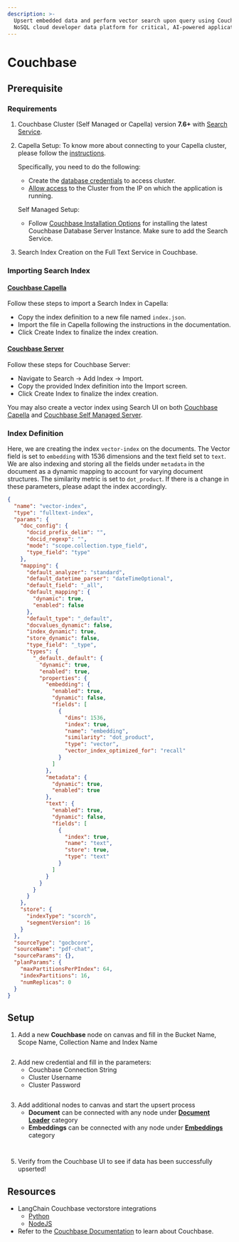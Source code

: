 ```yaml
---
description: >-
  Upsert embedded data and perform vector search upon query using Couchbase, a
  NoSQL cloud developer data platform for critical, AI-powered applications.
---
```


# Couchbase

## Prerequisite

### Requirements

1. Couchbase Cluster (Self Managed or Capella) version **7.6+** with [Search Service](https://docs.couchbase.com/server/current/search/search.html).
2.  Capella Setup: To know more about connecting to your Capella cluster, please follow the [instructions](https://docs.couchbase.com/cloud/get-started/connect.html?_gl=1*1yhpmel*_gcl_au*MTMzNDE3NTQxLjE3MzY5MjA5MzQ.).

    Specifically, you need to do the following:

    * Create the [database credentials](https://docs.couchbase.com/cloud/clusters/manage-database-users.html?_gl=1*19zk7vq*_gcl_au*MTMzNDE3NTQxLjE3MzY5MjA5MzQ.) to access cluster.
    * [Allow access](https://docs.couchbase.com/cloud/clusters/allow-ip-address.html?_gl=1*19zk7vq*_gcl_au*MTMzNDE3NTQxLjE3MzY5MjA5MzQ.) to the Cluster from the IP on which the application is running.

    Self Managed Setup:

    * Follow [Couchbase Installation Options](https://developer.couchbase.com/tutorial-couchbase-installation-options) for installing the latest Couchbase Database Server Instance. Make sure to add the Search Service.
3. Search Index Creation on the Full Text Service in Couchbase.

### Importing Search Index

#### [Couchbase Capella](\(https:/docs.couchbase.com/cloud/search/import-search-index.html)

Follow these steps to import a Search Index in Capella:

* Copy the index definition to a new file named `index.json`.
* Import the file in Capella following the instructions in the documentation.
* Click Create Index to finalize the index creation.

#### [Couchbase Server](\(https:/docs.couchbase.com/server/current/search/import-search-index.html)

Follow these steps for Couchbase Server:

* Navigate to Search → Add Index → Import.
* Copy the provided Index definition into the Import screen.
* Click Create Index to finalize the index creation.

You may also create a vector index using Search UI on both [Couchbase Capella](https://docs.couchbase.com/cloud/vector-search/create-vector-search-index-ui.html?_gl=1*1rglcpj*_gcl_au*MTMzNDE3NTQxLjE3MzY5MjA5MzQ.) and [Couchbase Self Managed Server](https://docs.couchbase.com/server/current/vector-search/create-vector-search-index-ui.html?_gl=1*t7aeet*_gcl_au*MTMzNDE3NTQxLjE3MzY5MjA5MzQ.).

### Index Definition

Here, we are creating the index `vector-index` on the documents. The Vector field is set to `embedding` with 1536 dimensions and the text field set to `text`. We are also indexing and storing all the fields under `metadata` in the document as a dynamic mapping to account for varying document structures. The similarity metric is set to `dot_product`. If there is a change in these parameters, please adapt the index accordingly.

```json
{
  "name": "vector-index",
  "type": "fulltext-index",
  "params": {
    "doc_config": {
      "docid_prefix_delim": "",
      "docid_regexp": "",
      "mode": "scope.collection.type_field",
      "type_field": "type"
    },
    "mapping": {
      "default_analyzer": "standard",
      "default_datetime_parser": "dateTimeOptional",
      "default_field": "_all",
      "default_mapping": {
        "dynamic": true,
        "enabled": false
      },
      "default_type": "_default",
      "docvalues_dynamic": false,
      "index_dynamic": true,
      "store_dynamic": false,
      "type_field": "_type",
      "types": {
        "_default._default": {
          "dynamic": true,
          "enabled": true,
          "properties": {
            "embedding": {
              "enabled": true,
              "dynamic": false,
              "fields": [
                {
                  "dims": 1536,
                  "index": true,
                  "name": "embedding",
                  "similarity": "dot_product",
                  "type": "vector",
                  "vector_index_optimized_for": "recall"
                }
              ]
            },
            "metadata": {
              "dynamic": true,
              "enabled": true
            },
            "text": {
              "enabled": true,
              "dynamic": false,
              "fields": [
                {
                  "index": true,
                  "name": "text",
                  "store": true,
                  "type": "text"
                }
              ]
            }
          }
        }
      }
    },
    "store": {
      "indexType": "scorch",
      "segmentVersion": 16
    }
  },
  "sourceType": "gocbcore",
  "sourceName": "pdf-chat",
  "sourceParams": {},
  "planParams": {
    "maxPartitionsPerPIndex": 64,
    "indexPartitions": 16,
    "numReplicas": 0
  }
}

```

## Setup

1. Add a new **Couchbase** node on canvas and fill in the Bucket Name, Scope Name, Collection Name and Index Name

<figure><img src="../../../.gitbook/assets/couchbase_1.png" alt=""><figcaption></figcaption></figure>

2. Add new credential and fill in the parameters:
   * Couchbase Connection String
   * Cluster Username
   * Cluster Password

<figure><img src="../../../.gitbook/assets/couchbase_2.png" alt=""><figcaption></figcaption></figure>

3. Add additional nodes to canvas and start the upsert process
   * **Document** can be connected with any node under [**Document Loader**](../document-loaders/) category
   * **Embeddings** can be connected with any node under [**Embeddings** ](../embeddings/)category

<figure><img src="../../../.gitbook/assets/couchbase_3.png" alt=""><figcaption></figcaption></figure>

<figure><img src="../../../.gitbook/assets/couchbase_4.png" alt=""><figcaption></figcaption></figure>

5. Verify from the Couchbase UI to see if data has been successfully upserted!

## Resources

* LangChain Couchbase vectorstore integrations
  * [Python](https://python.langchain.com/docs/integrations/vectorstores/couchbase/)
  * [NodeJS](https://js.langchain.com/docs/integrations/vectorstores/couchbase/)
* Refer to the [Couchbase Documentation](https://docs.couchbase.com/home/index.html) to learn about Couchbase.
